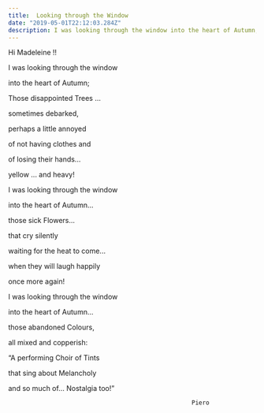 ```yaml
---
title:  Looking through the Window
date: "2019-05-01T22:12:03.284Z"
description: I was looking through the window into the heart of Autumn;
---
```


Hi Madeleine !!


I was looking through the window 

into the heart of Autumn; 

Those disappointed Trees ... 

sometimes debarked, 

perhaps a little annoyed  

of not having clothes and 

of losing their hands... 

yellow ... and heavy! 

I was looking through the window   

into the heart of Autumn...  

those sick Flowers... 

that cry silently  

waiting for the heat to come...  

when they will laugh happily  

once more again! 

I was looking through the window 

into the heart of Autumn... 

those abandoned Colours, 

all mixed and copperish: 

“A performing Choir of Tints 

that sing about Melancholy             

 and so much of... Nostalgia too!” 

                                                        Piero

